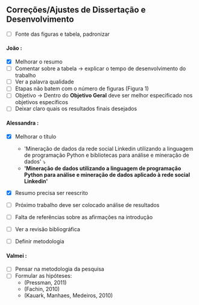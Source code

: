 ## Correções/Ajustes de Dissertação e Desenvolvimento


* [ ] Fonte das figuras e tabela, padronizar

#### João :
* [x] Melhorar o resumo
* [ ] Comentar sobre a tabela -> explicar o tempo de desenvolvimento do trabalho
* [ ] Ver a palavra qualidade
* [ ] Etapas não batem com o número de figuras (Figura 1)
* [ ] Objetivo -> Dentro do __Objetivo Geral__ deve ser melhor especificado nos objetivos específicos
* [ ] Deixar claro quais os resultados finais desejados

#### Alessandra :
* [x] Melhorar o título
    * 'Mineração de dados da rede social Linkedin utilizando a linguagem de programação Python e bibliotecas para análise e mineração de dados'
    :arrow_heading_down:
    * __'Mineração de dados utilizando a linguagem de programação Python para análise e mineração de dados aplicado à rede social Linkedin'__
* [x] Resumo precisa ser reescrito
* [ ] Próximo trabalho deve ser colocado análise de resultados
* [ ] Falta de referências sobre as afirmações na introdução
* [ ] Ver a revisão bibliográfica
* [ ] Definir metodologia


#### Valmei :
* [ ] Pensar na metodologia da pesquisa
* [ ] Formular as hipóteses:
    * (Pressman, 2011)
    * (Fachin, 2010)
    * (Kauark, Manhaes, Medeiros, 2010)

